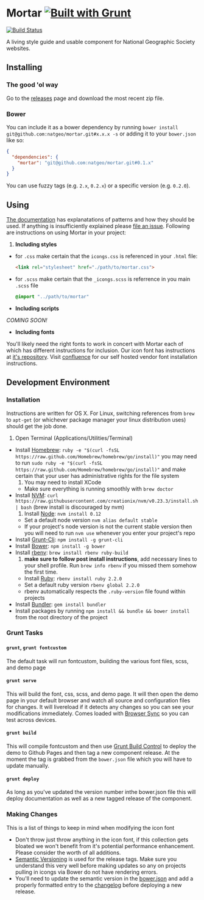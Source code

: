 # Mortar [![Built with Grunt](https://cdn.gruntjs.com/builtwith.png)](http://gruntjs.com/)

[![Build Status][travis-image]][travis-url]

A living style guide and usable component for National Geographic Society websites.

## Installing

### The good 'ol way

Go to the [releases](https://github.com/natgeo/mortar/releases) page and download the most recent zip file.

### Bower

You can include it as a bower dependency by running `bower install git@github.com:natgeo/mortar.git#x.x.x -s` or adding it to your `bower.json` like so:

``` json
{
  "dependencies": {
    "mortar": "git@github.com:natgeo/mortar.git#0.1.x"
  }
}
```

You can use fuzzy tags (e.g. `2.x`, `0.2.x`) or a specific version (e.g. `0.2.0`).

## Using

[The documentation](http://natgeo.github.io/mortar/) has explanatations of patterns and how they should be used. If anything is insufficiently explained please [file an issue](https://github.com/natgeo/mortar/issues). Following are instructions on using Mortar in your project:

1. **Including styles**
  - for `.css` make certain that the `icongs.css` is referenced in your `.html` file:
    ```html
    <link rel="stylesheet" href="./path/to/mortar.css">
    ```
  - for `.scss`  make certain that the `_icongs.scss` is referrence in you main `.scss` file
     ```scss
     @import "../path/to/mortar"
     ```
- **Including scripts**

*COMING SOON!*

- **Including fonts**

You'll likely need the right fonts to work in concert with Mortar each of which has different instructions for inclusion. Our icon font has instructions at  [it's repository](https://github.com/natgeo/icongs). Visit [confluence](https://confluence.nationalgeographic.com/display/DS/Web+Fonts) for our self hosted vendor font installation instructions.

## Development Environment

### Installation

Instructions are written for OS X. For Linux, switching references from `brew` to `apt-get` (or whichever package manager your linux distribution uses) should get the job done.

1. Open Terminal (Applications/Utilities/Terminal)
- Install [Homebrew](http://brew.sh/): ```ruby -e "$(curl -fsSL https://raw.github.com/Homebrew/homebrew/go/install)"``` you may need to run ```sudo ruby -e "$(curl -fsSL https://raw.github.com/Homebrew/homebrew/go/install)"``` and make certain that your user has administrative rights for the file system
  1. You may need to install XCode
  - Make sure everything is running smoothly with ```brew doctor```
- Install [NVM](https://github.com/creationix/nvm): ```curl https://raw.githubusercontent.com/creationix/nvm/v0.23.3/install.sh | bash``` (brew install is discouraged by nvm)
  1. Install [Node](http://nodejs.org/): ```nvm install 0.12```
  - Set a default node version ```nvm alias default stable```
  - If your project's node version is not the current stable version then you will need to run ```nvm use``` whenever you enter your project's repo
- Install [Grunt-Cli](http://gruntjs.com/): ```npm install -g grunt-cli```
- Install [Bower](http://bower.io/): ```npm install -g bower```
- Install [rbenv](https://github.com/sstephenson/rbenv): ```brew install rbenv ruby-build```
  1. **make sure to follow post install instructions**, add necessary lines to your shell profile. Run ```brew info rbenv``` if you missed them somehow the first time.
  - Install [Ruby](https://www.ruby-lang.org/en/): ```rbenv install ruby 2.2.0```
  - Set a default ruby version ```rbenv global 2.2.0```
  - rbenv automatically respects the `.ruby-version` file found within projects
- Install [Bundler](http://bundler.io/): ```gem install bundler```
- Install packages by running ```npm install && bundle && bower install``` from the root directory of the project

### Grunt Tasks

#### `grunt`, `grunt fontcustom`

The default task will run fontcustom, building the various font files, scss, and demo page

#### `grunt serve`

This will build the font, css, scss, and demo page. It will then open the demo page in your default browser and watch all source and configuration files for changes. It will livereload if it detects any changes so you can see your modifications immediately. Comes loaded with [Browser Sync](https://github.com/shakyShane/browser-sync) so you can test across devices.

#### `grunt build`

This will compile fontcustom and then use [Grunt Build Control](https://github.com/robwierzbowski/grunt-build-control) to deploy the demo to Github Pages and then tag a new component release. At the moment the tag is grabbed from the `bower.json` file which you will have to update manually.

#### `grunt deploy`

As long as you've updated the version number inthe bower.json file this will deploy documentation as well as a new tagged release of the component.

### Making Changes

This is a list of things to keep in mind when modifying the icon font

- Don't throw just throw anything in the icon font, if this collection gets bloated we won't benefit from it's potential performance enhancement. Please consider the worth of all additions.
- [Semantic Versioning](http://semver.org/) is used for the release tags. Make sure you understand this very well before making updates so any on projects pulling in icongs via Bower do not have rendering errors.
- You'll need to update the semantic version in the [bower.json](https://github.com/natgeo/mortar/blob/0357dfdd41b10964acf296c2f4cea7bee10f3b94/bower.json#L3) and add a properly formatted entry to the [changelog](https://github.com/natgeo/mortar/blob/master/CHANGELOG.md) before deploying a new release.

[travis-image]: https://img.shields.io/travis/natgeo/mortar.svg?branch=master&style=flat-square
[travis-url]: https://travis-ci.org/natgeo/mortar
